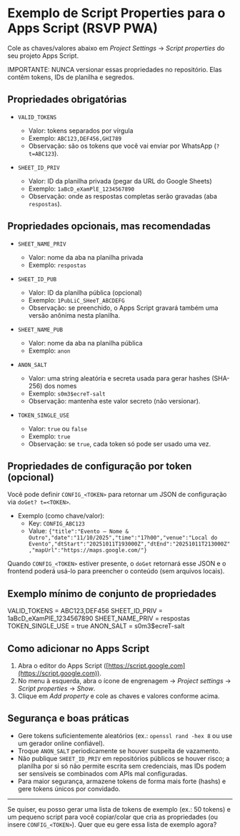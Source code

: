 # Exemplo de Script Properties para o Apps Script (RSVP PWA)

Cole as chaves/valores abaixo em *Project Settings* → *Script properties* do seu projeto Apps Script.

IMPORTANTE: NUNCA versionar essas propriedades no repositório. Elas contêm tokens, IDs de planilha e segredos.

## Propriedades obrigatórias

- `VALID_TOKENS`
  - Valor: tokens separados por vírgula
  - Exemplo: `ABC123,DEF456,GHI789`
  - Observação: são os tokens que você vai enviar por WhatsApp (`?t=ABC123`).

- `SHEET_ID_PRIV`
  - Valor: ID da planilha privada (pegar da URL do Google Sheets)
  - Exemplo: `1aBcD_eXamPlE_1234567890`
  - Observação: onde as respostas completas serão gravadas (aba `respostas`).

## Propriedades opcionais, mas recomendadas

- `SHEET_NAME_PRIV`
  - Valor: nome da aba na planilha privada
  - Exemplo: `respostas`

- `SHEET_ID_PUB`
  - Valor: ID da planilha pública (opcional)
  - Exemplo: `1PubLiC_SHeeT_ABCDEFG`
  - Observação: se preenchido, o Apps Script gravará também uma versão anônima nesta planilha.

- `SHEET_NAME_PUB`
  - Valor: nome da aba na planilha pública
  - Exemplo: `anon`

- `ANON_SALT`
  - Valor: uma string aleatória e secreta usada para gerar hashes (SHA-256) dos nomes
  - Exemplo: `s0m3$ecreT-salt`
  - Observação: mantenha este valor secreto (não versionar).

- `TOKEN_SINGLE_USE`
  - Valor: `true` ou `false`
  - Exemplo: `true`
  - Observação: se `true`, cada token só pode ser usado uma vez.

## Propriedades de configuração por token (opcional)

Você pode definir `CONFIG_<TOKEN>` para retornar um JSON de configuração via `doGet? t=<TOKEN>`.

- Exemplo (como chave/valor):
  - Key: `CONFIG_ABC123`
  - Value: `{"title":"Evento – Nome & Outro","date":"11/10/2025","time":"17h00","venue":"Local do Evento","dtStart":"20251011T193000Z","dtEnd":"20251011T213000Z","mapUrl":"https://maps.google.com/"}`

Quando `CONFIG_<TOKEN>` estiver presente, o `doGet` retornará esse JSON e o frontend poderá usá-lo para preencher o conteúdo (sem arquivos locais).

## Exemplo mínimo de conjunto de propriedades

VALID_TOKENS = ABC123,DEF456
SHEET_ID_PRIV = 1aBcD_eXamPlE_1234567890
SHEET_NAME_PRIV = respostas
TOKEN_SINGLE_USE = true
ANON_SALT = s0m3$ecreT-salt

## Como adicionar no Apps Script

1. Abra o editor do Apps Script ([https://script.google.com](https://script.google.com)).
2. No menu à esquerda, abra o ícone de engrenagem → *Project settings* → *Script properties* → *Show*.
3. Clique em *Add property* e cole as chaves e valores conforme acima.

## Segurança e boas práticas

- Gere tokens suficientemente aleatórios (ex.: `openssl rand -hex 8` ou use um gerador online confiável).
- Troque `ANON_SALT` periodicamente se houver suspeita de vazamento.
- Não publique `SHEET_ID_PRIV` em repositórios públicos se houver risco; a planilha por si só não permite escrita sem credenciais, mas IDs podem ser sensíveis se combinados com APIs mal configuradas.
- Para maior segurança, armazene tokens de forma mais forte (hashs) e gere tokens únicos por convidado.

---

Se quiser, eu posso gerar uma lista de tokens de exemplo (ex.: 50 tokens) e um pequeno script para você copiar/colar que cria as propriedades (ou insere `CONFIG_<TOKEN>`). Quer que eu gere essa lista de exemplo agora?
